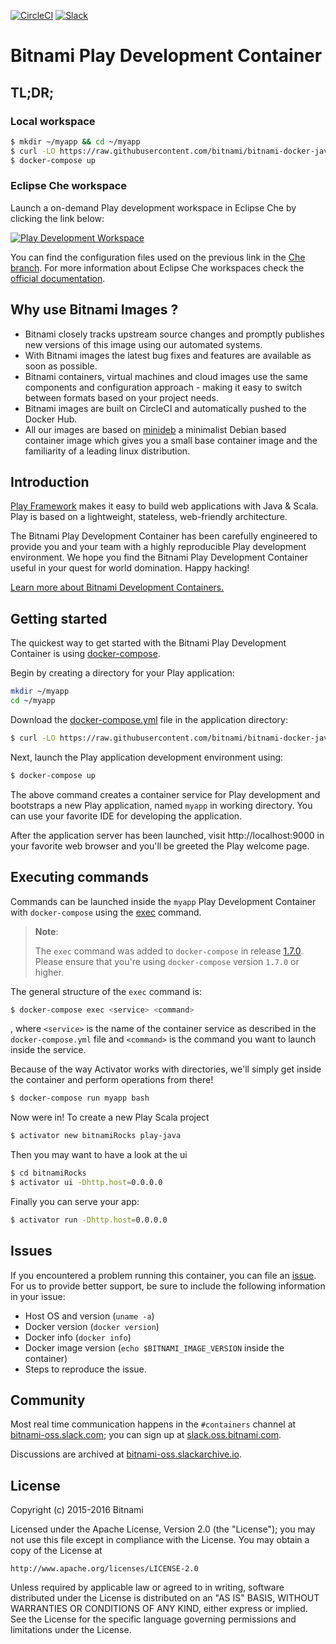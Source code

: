 [![CircleCI](https://circleci.com/gh/bitnami/bitnami-docker-java-play/tree/master.svg?style=shield)](https://circleci.com/gh/bitnami/bitnami-docker-java-play/tree/master)
[![Slack](http://slack.oss.bitnami.com/badge.svg)](http://slack.oss.bitnami.com)

# Bitnami Play Development Container

## TL;DR;

### Local workspace

```bash
$ mkdir ~/myapp && cd ~/myapp
$ curl -LO https://raw.githubusercontent.com/bitnami/bitnami-docker-java-play/master/docker-compose.yml
$ docker-compose up
```

### Eclipse Che workspace

Launch a on-demand Play development workspace in Eclipse Che by clicking the link below:

[![Play Development Workspace](http://beta.codenvy.com/factory/resources/codenvy-contribute.svg)](https://beta.codenvy.com/f/?url=https%3A%2F%2Fgithub.com%2Fbitnami%2Fbitnami-docker-java-play%2Ftree%2Fche)

You can find the configuration files used on the previous link in the [Che branch](https://github.com/bitnami/bitnami-docker-java-play/tree/che). For more information about Eclipse Che workspaces check the [official documentation](https://eclipse-che.readme.io/docs/introduction).

## Why use Bitnami Images ?

* Bitnami closely tracks upstream source changes and promptly publishes new versions of this image using our automated systems.
* With Bitnami images the latest bug fixes and features are available as soon as possible.
* Bitnami containers, virtual machines and cloud images use the same components and configuration approach - making it easy to switch between formats based on your project needs.
* Bitnami images are built on CircleCI and automatically pushed to the Docker Hub.
* All our images are based on [minideb](https://github.com/bitnami/minideb) a minimalist Debian based container image which gives you a small base container image and the familiarity of a leading linux distribution.

## Introduction

[Play Framework](https://www.playframework.com) makes it easy to build web applications with Java & Scala. Play is based on a lightweight, stateless, web-friendly architecture.

The Bitnami Play Development Container has been carefully engineered to provide you and your team with a highly reproducible Play development environment. We hope you find the Bitnami Play Development Container useful in your quest for world domination. Happy hacking!

[Learn more about Bitnami Development Containers.](https://docs.bitnami.com/containers/how-to/use-bitnami-development-containers/)

## Getting started

The quickest way to get started with the Bitnami Play Development Container is using [docker-compose](https://docs.docker.com/compose/).

Begin by creating a directory for your Play application:

```bash
mkdir ~/myapp
cd ~/myapp
```

Download the [docker-compose.yml](https://raw.githubusercontent.com/bitnami/bitnami-docker-java-play/master/docker-compose.yml) file in the application directory:

```bash
$ curl -LO https://raw.githubusercontent.com/bitnami/bitnami-docker-java-play/master/docker-compose.yml
```

Next, launch the Play application development environment using:

```bash
$ docker-compose up
```

The above command creates a container service for Play development and bootstraps a new Play application, named `myapp` in working directory. You can use your favorite IDE for developing the application.

After the application server has been launched, visit http://localhost:9000 in your favorite web browser and you'll be greeted the Play welcome page.

## Executing commands

Commands can be launched inside the `myapp` Play Development Container with `docker-compose` using the [exec](https://docs.docker.com/compose/reference/exec/) command.

> **Note**:
>
> The `exec` command was added to `docker-compose` in release [1.7.0](https://github.com/docker/compose/blob/master/CHANGELOG.md#170-2016-04-13). Please ensure that you're using `docker-compose` version `1.7.0` or higher.

The general structure of the `exec` command is:

```bash
$ docker-compose exec <service> <command>
```

, where `<service>` is the name of the container service as described in the `docker-compose.yml` file and `<command>` is the command you want to launch inside the service.

Because of the way Activator works with directories, we'll simply get inside the container and perform operations from there!

```bash
$ docker-compose run myapp bash
```

Now were in! To create a new Play Scala project

```bash
$ activator new bitnamiRocks play-java
```

Then you may want to have a look at the ui

```bash
$ cd bitnamiRocks
$ activator ui -Dhttp.host=0.0.0.0
```

Finally you can serve your app:

```bash
$ activator run -Dhttp.host=0.0.0.0
```

## Issues

If you encountered a problem running this container, you can file an [issue](../../issues/new). For us to provide better support, be sure to include the following information in your issue:

- Host OS and version (`uname -a`)
- Docker version (`docker version`)
- Docker info (`docker info`)
- Docker image version (`echo $BITNAMI_IMAGE_VERSION` inside the container)
- Steps to reproduce the issue.

## Community

Most real time communication happens in the `#containers` channel at [bitnami-oss.slack.com](http://bitnami-oss.slack.com); you can sign up at [slack.oss.bitnami.com](http://slack.oss.bitnami.com).

Discussions are archived at [bitnami-oss.slackarchive.io](https://bitnami-oss.slackarchive.io).

## License

Copyright (c) 2015-2016 Bitnami

Licensed under the Apache License, Version 2.0 (the "License");
you may not use this file except in compliance with the License.
You may obtain a copy of the License at

    http://www.apache.org/licenses/LICENSE-2.0

Unless required by applicable law or agreed to in writing, software
distributed under the License is distributed on an "AS IS" BASIS,
WITHOUT WARRANTIES OR CONDITIONS OF ANY KIND, either express or implied.
See the License for the specific language governing permissions and
limitations under the License.
